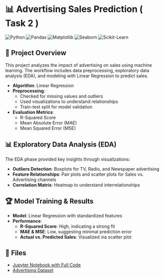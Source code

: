 # 📊 Advertising Sales Prediction ( Task 2 )
![Python](https://img.shields.io/badge/Python-3776AB?style=for-the-badge&logo=python&logoColor=white)
![Pandas](https://img.shields.io/badge/Pandas-150458?style=for-the-badge&logo=pandas&logoColor=white)
![Matplotlib](https://img.shields.io/badge/Matplotlib-11557C?style=for-the-badge&logo=matplotlib&logoColor=white)
![Seaborn](https://img.shields.io/badge/Seaborn-4B8BBE?style=for-the-badge&logo=python&logoColor=white)
![Scikit-Learn](https://img.shields.io/badge/Scikit--Learn-F7931E?style=for-the-badge&logo=scikit-learn&logoColor=white)

## 📌 Project Overview
This project analyzes the impact of advertising on sales using machine learning. The workflow includes data preprocessing, exploratory data analysis (EDA), and modeling with Linear Regression to predict sales.

- **Algorithm**: Linear Regression
- **Preprocessing**:
  - Checked for missing values and outliers
  - Used visualizations to understand relationships
  - Train-test split for model validation
- **Evaluation Metrics**:
  - R-Squared Score
  - Mean Absolute Error (MAE)
  - Mean Squared Error (MSE)

## 📊 Exploratory Data Analysis (EDA)
The EDA phase provided key insights through visualizations:
- **Outliers Detection**: Boxplots for TV, Radio, and Newspaper advertising
- **Feature Relationships**: Pair plots and scatter plots for Sales vs. Advertising channels
- **Correlation Matrix**: Heatmap to understand interrelationships

## 🏆 Model Training & Results
- **Model**: Linear Regression with standardized features
- **Performance**:
  - **R-Squared Score**: High, indicating a strong fit
  - **MAE & MSE**: Low, suggesting minimal prediction error
  - **Actual vs. Predicted Sales**: Visualized via scatter plot

## 📁 Files
- [Jupyter Notebook with Full Code](https://github.com/RabbiTheAnalyst/Advertising-Sales-Prediction/blob/main/Advertising_Sales_Prediction.ipynb)
- [Advertising Dataset](https://github.com/RabbiTheAnalyst/Advertising-Sales-Prediction/blob/main/advertising.csv)
